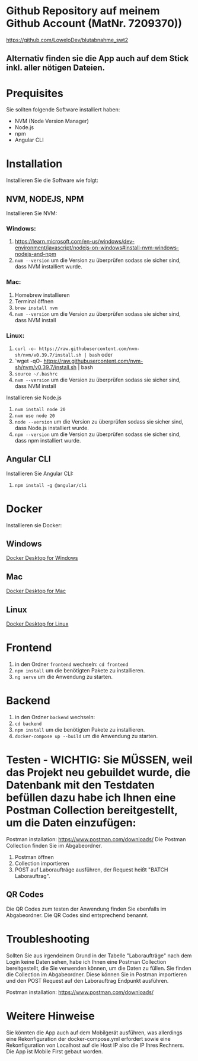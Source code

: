 # Github Repository auf meinem Github Account (MatNr. 7209370))
https://github.com/LoweloDev/blutabnahme_swt2
## Alternativ finden sie die App auch auf dem Stick inkl. aller nötigen Dateien.

# Prequisites
Sie sollten folgende Software installiert haben:
- NVM (Node Version Manager)
- Node.js
- npm
- Angular CLI

# Installation
Installieren Sie die Software wie folgt:

## NVM, NODEJS, NPM
Installieren Sie NVM:
### Windows:
1. https://learn.microsoft.com/en-us/windows/dev-environment/javascript/nodejs-on-windows#install-nvm-windows-nodejs-and-npm
2. `nvm --version` um die Version zu überprüfen sodass sie sicher sind, dass NVM installiert wurde.

### Mac:
1. Homebrew installieren
2. Terminal öffnen
3. `brew install nvm`
4. `nvm --version` um die Version zu überprüfen sodass sie sicher sind, dass NVM install

### Linux:
1. `curl -o- https://raw.githubusercontent.com/nvm-sh/nvm/v0.39.7/install.sh | bash`
   oder
2. `wget -qO- https://raw.githubusercontent.com/nvm-sh/nvm/v0.39.7/install.sh | bash
3. `source ~/.bashrc`
4. `nvm --version` um die Version zu überprüfen sodass sie sicher sind, dass NVM install

Installieren sie Node.js
1. `nvm install node 20`
2. `nvm use node 20`
3. `node --version` um die Version zu überprüfen sodass sie sicher sind, dass Node.js installiert wurde.
4. `npm --version` um die Version zu überprüfen sodass sie sicher sind, dass npm installiert wurde.

## Angular CLI
Installieren Sie Angular CLI:
1. `npm install -g @angular/cli`

# Docker
Installieren sie Docker:

## Windows
[Docker Desktop for Windows](https://hub.docker.com/editions/community/docker-ce-desktop-windows)

## Mac
[Docker Desktop for Mac](https://hub.docker.com/editions/community/docker-ce-desktop-mac)

## Linux
[Docker Desktop for Linux](https://hub.docker.com/editions/community/docker-ce-desktop-linux)

# Frontend
1. in den Ordner `frontend` wechseln:
   `cd frontend`
2. `npm install` um die benötigten Pakete zu installieren.
3. `ng serve` um die Anwendung zu starten.

# Backend
1. in den Ordner `backend` wechseln:
2. `cd backend`
3. `npm install` um die benötigten Pakete zu installieren.
4. `docker-compose up --build` um die Anwendung zu starten.

# Testen - WICHTIG: Sie MÜSSEN, weil das Projekt neu gebuildet wurde, die Datenbank mit den Testdaten befüllen dazu habe ich Ihnen eine Postman Collection bereitgestellt, um die Daten einzufügen:
Postman installation: https://www.postman.com/downloads/
Die Postman Collection finden Sie im Abgabeordner.

1. Postman öffnen
2. Collection importieren
3. POST auf Laboraufträge ausführen, der Request heißt "BATCH Laborauftrag".

## QR Codes
Die QR Codes zum testen der Anwendung finden Sie ebenfalls im Abgabeordner. Die QR Codes sind entsprechend benannt.


# Troubleshooting
Sollten Sie aus irgendeinem Grund in der Tabelle "Laboraufträge" nach dem Login keine Daten sehen, habe ich Ihnen eine Postman Collection bereitgestellt, die Sie verwenden können, um die Daten zu füllen.
Sie finden die Collection im Abgabeordner. Diese können Sie in Postman importieren und den POST Request auf den Laborauftrag Endpunkt ausführen.

Postman installation: https://www.postman.com/downloads/


# Weitere Hinweise
Sie könnten die App auch auf dem Mobilgerät ausführen, was allerdings eine Rekonfiguration der docker-compose.yml erfordert sowie eine Rekonfiguration von Localhost auf die Host IP also die IP Ihres Rechners.
Die App ist Mobile First gebaut worden.
